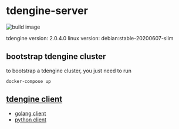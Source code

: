 # tdengine-server

![build image](https://github.com/beyoung/tdengine-server/workflows/build%20image/badge.svg)

tdengine version: 2.0.4.0
linux version: debian:stable-20200607-slim

## bootstrap tdengine cluster 

to bootstrap a tdengine cluster, you just need to run 

```shell script
docker-compose up
```

## [tdengine client](https://github.com/beyoung/tdengine-client)

* [golang client](https://hub.docker.com/r/beyouth/tdengine-goclient)
* [python client](https://hub.docker.com/r/beyouth/tdengine-pyclient)

